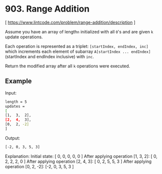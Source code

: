 # 903. Range Addition
[ https://www.lintcode.com/problem/range-addition/description ]

Assume you have an array of length`n` initialized with all `0`'s and are given `k` update operations.

Each operation is represented as a triplet: `[startIndex, endIndex, inc]` which increments each element of subarray `A[startIndex ... endIndex]` (startIndex and endIndex inclusive) with `inc`.

Return the modified array after all `k` operations were executed.

## Example

Input:
```sh
length = 5
updates = 
[
[1,  3,  2],
[2,  4,  3],
[0,  2, -2]
]
```
Output:
```sh
[-2, 0, 3, 5, 3]
```
Explanation: 
Initial state:
[ 0, 0, 0, 0, 0 ]
After applying operation [1, 3, 2]:
[ 0, 2, 2, 2, 0 ]
After applying operation [2, 4, 3]:
[ 0, 2, 5, 5, 3 ]
After applying operation [0, 2, -2]:
[-2, 0, 3, 5, 3 ]